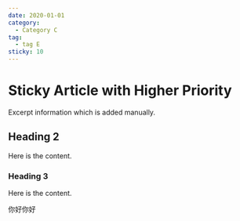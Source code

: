 ```yaml
---
date: 2020-01-01
category:
  - Category C
tag:
  - tag E
sticky: 10
---
```


# Sticky Article with Higher Priority

Excerpt information which is added manually.

<!-- more -->

## Heading 2

Here is the content.

### Heading 3

Here is the content.

你好你好

